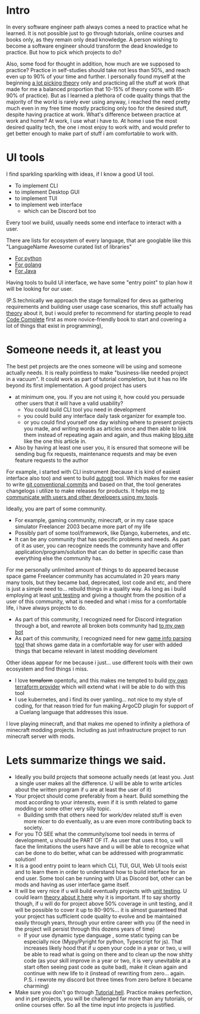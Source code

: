 # Intro

In every software engineer path always comes a need to practice what he learned.
It is not possible just to go through tutorials, online courses and books only, as they remain only dead knowledge.
A person wishing to become a software engineer should transform the dead knowledge to practice.
But how to pick which projects to do?

Also, some food for thought in addition, how much are we supposed to practice? Practice in self-studies should take not less than 50%, and reach even up to 90% of your time and further. I personally found myself at the beginning [a lot picking theory]({{.SiteRoot}}favourite.html#CodeCompleteAPracticalHandbookofSoftwareConstruction) only and practicing all the stuff at work (that made for me a balanced proportion that 10-15% of theory come with 85-90% of practice). But as I learned a plethora of code quality things that the majority of the world is rarely ever using anyway, i reached the need pretty much even in my free time mostly practicing only too for the desired stuff, despite having practice at work. What's difference between practice at work and home? At work, I use what i have to. At home i use the most desired quality tech, the one i most enjoy to work with, and would prefer to get better enough to make part of stuff i am comfortable to work with.

# UI tools

I find sparkling sparkling with ideas, if I know a good UI tool.
- To implement CLI
- to implement Desktop GUI
- to implement TUI
- to implement web interface
    - which can be Discord bot too

Every tool we build, usually needs some end interface to interact with a user.

There are lists for ecosystem of every language, that are googlable like this "LanguageName Awesome curated list of libraries"
- [For python](<https://github.com/vinta/awesome-python#devops-tools>)
- [For golang](<https://github.com/avelino/awesome-go>)
- [For Java](<https://github.com/akullpp/awesome-java>)

Having tools to build UI interface, we have some "entry point" to plan how it will be looking for our user.

(P.S.technically we approach the stage formalized for devs as gathering requirements and building user usage case scenarios, this stuff actually has [theory]({{.SiteRoot}}favourite.html#SystemsAnalysisandDesign) about it, but i would prefer to recommend for starting people to read [Code Complete]({{.SiteRoot}}favourite.html#CodeCompleteAPracticalHandbookofSoftwareConstruction) first as more novice-friendly book to start and covering a lot of things that exist in programming), 

# Someone needs it, at least you

The best pet projects are the ones someone will be using and someone actually needs.
It is really pointless to make "business-like needed project in a vacuum". It could work as part of tutorial completion, but it has no life beyond its first implementation.
A good project has users 
- at minimum one, you. If you are not using it, how could you persuade other users that it will have a valid usability?
    - You could build CLI tool you need in development
    - you could build any interface daily task organizer for example too.
    - or you could find yourself one day wishing where to present projects you made, and writing words as articles once and then able to link them instead of repeating  again and again, and thus making [blog site]({{.SiteRoot}}) like the one this article in.
- Also by having at least one user you, it is ensured that someone will be sending bug fix requests, maintenance requests and may be even feature requests to the author

For example, i started with CLI instrument (because it is kind of easiest interface also too)
and went to build [autogit](<{{.SiteRoot}}pet_projects.html#autogit>) tool. Which makes for me easier to write [git conventional commits](<https://www.conventionalcommits.org/en/v1.0.0/>) and based on that, the tool generates changelogs i utilize to make releases for products. It helps me [to communicate with users and other developers using my tools]({{.SiteRoot}}article/git_conventional_commits.html).

Ideally, you are part of some community.
- For example, gaming community, minecraft, or in my case space simulator Freelancer 2003 became more part of my life
- Possibly part of some tool/framework, like Django, kubernetes, and etc.
- It can be any community that has specific problems and needs. As part of it as user, you can recognize needs the community have and offer application/program/solution that can do better in specific case than everything else the community has.

For me personally unlimited amount of things to do appeared because space game Freelancer community has accumulated in 20 years many many tools, but they became bad, deprecated, lost code and etc, and there is just a simple need to... rebuild things in a quality way. As long as i build employing at least [unit testing]({{.SiteRoot}}favourite.html#UnitTestingPrinciplesPracticesandPatterns) and giving a thought from the position of a user of this community, what is needed and what i miss for a comfortable life, i have always projects to do.
- As part of this community, I recognized need for Discord integration through a bot, and rewrote all broken bots community had [to my own bot]({{.SiteRoot}}pet_projects.html#fl-darkbot)
- As part of this community, I recognized need for new [game info parsing tool]({{.SiteRoot}}pet_projects.html#fl-darkstat) that shows game data in a comfortable way for user with added things that became relevant in latest modding develoment

Other ideas appear for me because i just... use different tools with their own ecosystem and find things i miss.
- I love ~~terraform~~ opentofu, and this makes me tempted to build [my own terraform provider](https://registry.terraform.io/browse/providers) which will extend what i will be able to do with this tool
- I use kubernetes, and i find its over yamling... not nice to my style of coding, for that reason tried for fun making ArgoCD plugin for support of a Cuelang language that addresses this issue.

I love playing minecraft, and that makes me opened to infinity a plethora of minecraft modding projects. Including as just infrastructure project to run minecraft server with mods.

# Lets summarize things we said.

- Ideally you build projects that someone actually needs (at least you. Just a single user makes all the difference. U will be able to write articles about the written program if u are at least the user of it)
- Your project should come preferably from a heart. Build something the most according to your interests, even if it is smth related to game modding or some other very silly topic.
    - Building smth that others need for work/dev related stuff is even more nicer to do eventually, as u are even more contributing back to society.
- For you TO SEE what the community/some tool needs in terms of development, u should be PART OF IT. As user that uses it too, u will face the limitations the users have and u will be able to recognize what can be done to do better, what can be addressed with programmatic solution!
- It is a good entry point to learn which CLI, TUI, GUI, Web UI tools exist and to learn them in order to understand how to build interface for an end user. Some tool can be running with UI as Discord bot, other can be mods and having as user interface game itself.
- It will be very nice if u will build eventually projects with [unit testing]({{.SiteRoot}}favourite.html#TestDrivenDevelopmentByExample). U could learn [theory about it here]({{.SiteRoot}}favourite.html#UnitTestingPrinciplesPracticesandPatterns) why it is important. If to say shortly though, if u will do for project above 50% coverage in unit testing, and it will be possible to cover it up to 80-90%... it is almost guaranteed that your project has sufficient code quality to evolve and be maintained easily through years, through your entire career with you (if the need in the project will persist through this dozens years of time)
    - If your use dynamic type danguage , some static typing can be especially nice (Mypy/Pyright for python, Typescript for js). That increases likely hood that if u open your code in a year or two, u will be able to read what is going on there and to clean up the now shitty code (as your skill improve in a year or two, it is very unevitable at a start often seeing past code as quite bad), make it clean again and continue with new life to it (instead of rewriting from zero... again. P.S. i rewrote my discord bot three times from zero before it became charming)
- Make sure you don't go through [Tutorial hell](https://www.linkedin.com/pulse/escaping-tutorial-hell-guide-progress-your-learning-journey-jatasra-dvdgf). Practice makes perfection, and in pet projects, you will be challenged far more than any tutorials, or online courses offer. So all the time input into projects is justified.
